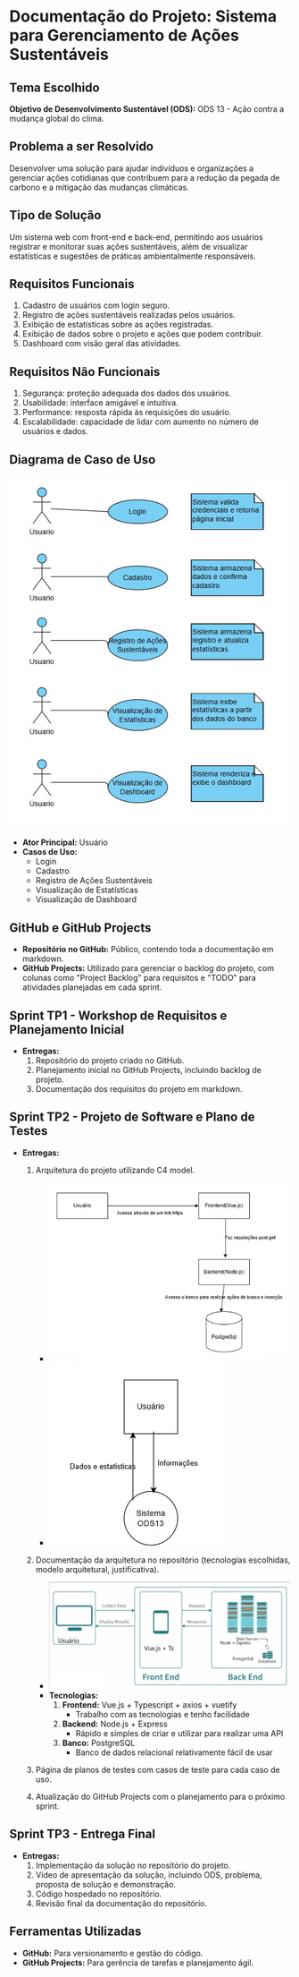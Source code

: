 # Documentação do Projeto: Sistema para Gerenciamento de Ações Sustentáveis

## Tema Escolhido
**Objetivo de Desenvolvimento Sustentável (ODS):** ODS 13 - Ação contra a mudança global do clima.

## Problema a ser Resolvido
Desenvolver uma solução para ajudar indivíduos e organizações a gerenciar ações cotidianas que contribuem para a redução da pegada de carbono e a mitigação das mudanças climáticas.

## Tipo de Solução
Um sistema web com front-end e back-end, permitindo aos usuários registrar e monitorar suas ações sustentáveis, além de visualizar estatísticas e sugestões de práticas ambientalmente responsáveis.

## Requisitos Funcionais
1. Cadastro de usuários com login seguro.
2. Registro de ações sustentáveis realizadas pelos usuários.
3. Exibição de estatísticas sobre as ações registradas.
4. Exibição de dados sobre o projeto e ações que podem contribuir.
5. Dashboard com visão geral das atividades.

## Requisitos Não Funcionais
1. Segurança: proteção adequada dos dados dos usuários.
2. Usabilidade: interface amigável e intuitiva.
3. Performance: resposta rápida às requisições do usuário.
4. Escalabilidade: capacidade de lidar com aumento no número de usuários e dados.

## Diagrama de Caso de Uso
![Diagrama de Caso de Uso](imagens/diagrama-de-caso-de-uso.jpg)

- **Ator Principal:** Usuário
- **Casos de Uso:**
  - Login
  - Cadastro
  - Registro de Ações Sustentáveis
  - Visualização de Estatísticas
  - Visualização de Dashboard

## GitHub e GitHub Projects
- **Repositório no GitHub:** Público, contendo toda a documentação em markdown.
- **GitHub Projects:** Utilizado para gerenciar o backlog do projeto, com colunas como "Project Backlog" para requisitos e "TODO" para atividades planejadas em cada sprint.

## Sprint TP1 - Workshop de Requisitos e Planejamento Inicial
- **Entregas:**
  1. Repositório do projeto criado no GitHub.
  2. Planejamento inicial no GitHub Projects, incluindo backlog de projeto.
  3. Documentação dos requisitos do projeto em markdown.

## Sprint TP2 - Projeto de Software e Plano de Testes
- **Entregas:**
  1. Arquitetura do projeto utilizando C4 model.
     - ![Diagrama de Container](imagens/diagrama-de-container.jpg)
     - ![Diagrama de Contexto](imagens/diagrama-de-contexto.jpg)
     <!-- - ![Diagrama de Componentes](imagens/diagrama-de-componentes.jpg) -->
  2. Documentação da arquitetura no repositório (tecnologias escolhidas, modelo arquitetural, justificativa).
     - ![Modelo Arquitetural](imagens/modelo-arquitetural.jpg)
     - **Tecnologias:** 
       1. **Frontend:** Vue.js + Typescript + axios + vuetify
          - Trabalho com as tecnologias e tenho facilidade
       2. **Backend:** Node.js + Express
          - Rápido e simples de criar e utilizar para realizar uma API
       3. **Banco:** PostgreSQL
          - Banco de dados relacional relativamente fácil de usar

  3. Página de planos de testes com casos de teste para cada caso de uso.
  4. Atualização do GitHub Projects com o planejamento para o próximo sprint.

## Sprint TP3 - Entrega Final
- **Entregas:**
  1. Implementação da solução no repositório do projeto.
  2. Vídeo de apresentação da solução, incluindo ODS, problema, proposta de solução e demonstração.
  3. Código hospedado no repositório.
  4. Revisão final da documentação do repositório.

## Ferramentas Utilizadas
- **GitHub:** Para versionamento e gestão do código.
- **GitHub Projects:** Para gerência de tarefas e planejamento ágil.